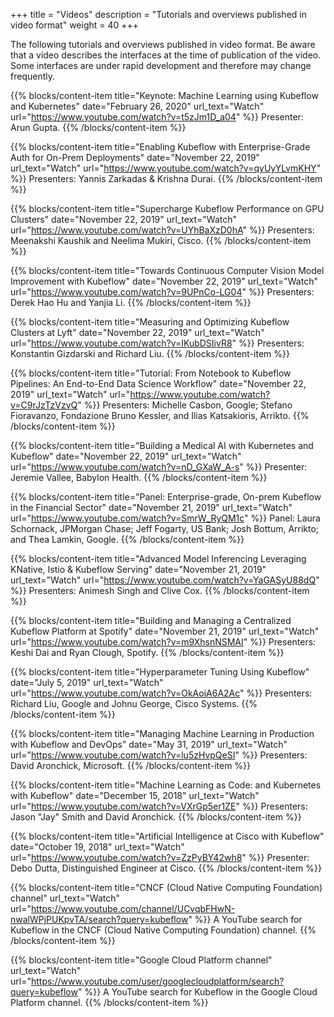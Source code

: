 +++
title = "Videos"
description = "Tutorials and overviews published in video format"
weight = 40
+++

The following tutorials and overviews published in video format. Be aware that a video describes the interfaces at the time of publication of the video. Some interfaces are under rapid development and therefore may change frequently.

{{% blocks/content-item title="Keynote: Machine Learning using Kubeflow and Kubernetes"
  date="February 26, 2020"
  url_text="Watch"
  url="https://www.youtube.com/watch?v=t5zJm1D_a04" %}}
Presenter: Arun Gupta.
{{% /blocks/content-item %}}

{{% blocks/content-item title="Enabling Kubeflow with Enterprise-Grade Auth for On-Prem Deployments"
  date="November 22, 2019"
  url_text="Watch"
  url="https://www.youtube.com/watch?v=qyUyYLvmKHY" %}}
Presenters: Yannis Zarkadas & Krishna Durai.
{{% /blocks/content-item %}}

{{% blocks/content-item title="Supercharge Kubeflow Performance on GPU Clusters"
  date="November 22, 2019"
  url_text="Watch"
  url="https://www.youtube.com/watch?v=UYhBaXzD0hA" %}}
Presenters: Meenakshi Kaushik and Neelima Mukiri, Cisco.
{{% /blocks/content-item %}}

{{% blocks/content-item title="Towards Continuous Computer Vision Model Improvement with Kubeflow"
  date="November 22, 2019"
  url_text="Watch"
  url="https://www.youtube.com/watch?v=9UPnCo-LG04" %}}
Presenters: Derek Hao Hu and Yanjia Li.
{{% /blocks/content-item %}}

{{% blocks/content-item title="Measuring and Optimizing Kubeflow Clusters at Lyft"
  date="November 22, 2019"
  url_text="Watch"
  url="https://www.youtube.com/watch?v=IKubDSIivR8" %}}
Presenters: Konstantin Gizdarski and Richard Liu.
{{% /blocks/content-item %}}

{{% blocks/content-item title="Tutorial: From Notebook to Kubeflow Pipelines: An End-to-End Data Science Workflow"
  date="November 22, 2019"
  url_text="Watch"
  url="https://www.youtube.com/watch?v=C9rJzTzVzvQ" %}}
Presenters: Michelle Casbon, Google; Stefano Fioravanzo, Fondazione Bruno Kessler, and Ilias Katsakioris, Arrikto.
{{% /blocks/content-item %}}

{{% blocks/content-item title="Building a Medical AI with Kubernetes and Kubeflow"
  date="November 22, 2019"
  url_text="Watch"
  url="https://www.youtube.com/watch?v=nD_GXaW_A-s" %}}
Presenter: Jeremie Vallee, Babylon Health.
{{% /blocks/content-item %}}

{{% blocks/content-item title="Panel: Enterprise-grade, On-prem Kubeflow in the Financial Sector"
  date="November 21, 2019"
  url_text="Watch"
  url="https://www.youtube.com/watch?v=SmrW_RyQM1c" %}}
Panel: Laura Schornack, JPMorgan Chase; Jeff Fogarty, US Bank; Josh Bottum, Arrikto; and Thea Lamkin, Google.
{{% /blocks/content-item %}}

{{% blocks/content-item title="Advanced Model Inferencing Leveraging KNative, Istio & Kubeflow Serving"
  date="November 21, 2019"
  url_text="Watch"
  url="https://www.youtube.com/watch?v=YaGASyU88dQ" %}}
Presenters: Animesh Singh and Clive Cox.
{{% /blocks/content-item %}}

{{% blocks/content-item title="Building and Managing a Centralized Kubeflow Platform at Spotify"
  date="November 21, 2019"
  url_text="Watch"
  url="https://www.youtube.com/watch?v=m9XhsnNSMAI" %}}
Presenters: Keshi Dai and Ryan Clough, Spotify.
{{% /blocks/content-item %}}

{{% blocks/content-item title="Hyperparameter Tuning Using Kubeflow"
  date="July 5, 2019"
  url_text="Watch"
  url="https://www.youtube.com/watch?v=OkAoiA6A2Ac" %}}
Presenters: Richard Liu, Google and Johnu George, Cisco Systems.
{{% /blocks/content-item %}}

{{% blocks/content-item title="Managing Machine Learning in Production with Kubeflow and DevOps"
  date="May 31, 2019"
  url_text="Watch"
  url="https://www.youtube.com/watch?v=lu5zHvpQeSI" %}}
Presenters: David Aronchick, Microsoft.
{{% /blocks/content-item %}}

{{% blocks/content-item title="Machine Learning as Code: and Kubernetes with Kubeflow"
  date="December 15, 2018"
  url_text="Watch"
  url="https://www.youtube.com/watch?v=VXrGp5er1ZE" %}}
Presenters: Jason "Jay" Smith and David Aronchick.
{{% /blocks/content-item %}}

{{% blocks/content-item title="Artificial Intelligence at Cisco with Kubeflow"
  date="October 19, 2018"
  url_text="Watch"
  url="https://www.youtube.com/watch?v=ZzPyBY42wh8" %}}
Presenter: Debo Dutta, Distinguished Engineer at Cisco.
{{% /blocks/content-item %}}

{{% blocks/content-item title="CNCF (Cloud Native Computing Foundation) channel"
  url_text="Watch"
  url="https://www.youtube.com/channel/UCvqbFHwN-nwalWPjPUKpvTA/search?query=kubeflow" %}}
A YouTube search for Kubeflow in the CNCF (Cloud Native Computing Foundation)
channel.
{{% /blocks/content-item %}}

{{% blocks/content-item title="Google Cloud Platform channel"
  url_text="Watch"
  url="https://www.youtube.com/user/googlecloudplatform/search?query=kubeflow" %}}
A YouTube search for Kubeflow in the Google Cloud Platform
channel.
{{% /blocks/content-item %}}
